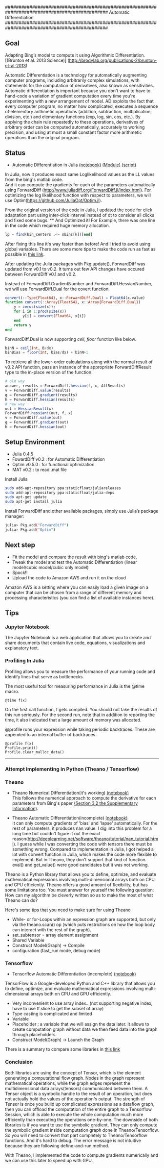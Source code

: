 ##############################################################################################
Automatic Differentiation
##############################################################################################

Goal
------------
Adapting Bing’s model to compute it using Algorithmic Differentiation.
[(Brunton et al. 2013 Science)] (http://brodylab.org/publications-2/brunton-et-al-2013)

Automatic Differentiation is a technology for automatically augmenting computer programs, including arbitrarily complex simulations, with statements for the computation of derivatives, also known as sensitivities. Automatic differentiation is important because you don't want to have to hand-code a variation of gradient computation every time you're experimenting with a new arrangement of model. AD exploits the fact that every computer program, no matter how complicated, executes a sequence of elementary arithmetic operations (addition, subtraction, multiplication, division, etc.) and elementary functions (exp, log, sin, cos, etc.). By applying the chain rule repeatedly to these operations, derivatives of arbitrary order can be computed automatically, accurately to working precision, and using at most a small constant factor more arithmetic operations than the original program.

Status
-------
* Automatic Differentiation in Julia [(notebook)](https://github.com/misun6312/autodiff/blob/master/Julia_autodiff.ipynb) [(Module)](https://github.com/misun6312/autodiff/blob/master/julia/AutodiffModule.jl) [(script)](https://github.com/misun6312/autodiff/blob/master/julia/job_script.jl)

In Julia, now it produces exact same Loglikelihood values as the LL values from the bing's matlab code.  
And it can compute the gradients for each of the parameters automatically using ForwardDiff (http://www.juliadiff.org/ForwardDiff.jl/index.html). For optimizing the log likelihood function with respect to parameters, we will use Optim(https://github.com/JuliaOpt/Optim.jl). 

From the original version of the code in Julia, I updated the code for click adaptation part using inter-click interval instead of dt to consider all clicks and fixed some bugs. ** And Optimized it! For Example, there was one line in the code which required huge memory allocation.
```julia
lp = find(bin_centers .<= sbins[k])[end]
```
After fixing this line it's way faster than before! And I tried to avoid using global variables. There are some more tips to make the code run as fast as possible in [this link](http://docs.julialang.org/en/release-0.4/manual/performance-tips/?highlight=performance). 

After updating the Julia packages with Pkg.update(), ForwardDiff was updated from v0.1 to v0.2. It turns out few API changes have occured between ForwardDiff v0.1 and v0.2.  

Instead of ForwardDiff.GradientNumber and ForwardDiff.HessianNumber, we will use ForwardDiff.Dual for the covert function.
```julia
convert(::Type{Float64}, x::ForwardDiff.Dual) = Float64(x.value)
function convert(::Array{Float64}, x::Array{ForwardDiff.Dual}) 
    y = zeros(size(x)); 
    for i in 1:prod(size(x)) 
        y[i] = convert(Float64, x[i]) 
    end
    return y
end
```
ForwardDiff.Dual is now supporting *ceil, floor* function like below. 
```julia
binN = ceil(Int, B/dx) 
binBias = floor(Int, bias/dx) + binN+1  
```
To retrieve all the lower-order calculations along with the normal result of v0.2 API function, pass an instance of the appropriate ForwardDiffResult type to the in-place version of the function.
```julia
# old way
answer, results = ForwardDiff.hessian(f, x, AllResults)
v = ForwardDiff.value(results)
g = ForwardDiff.gradient(results)
h = ForwardDiff.hessian(results) 
# new way
out = HessianResult(x)
ForwardDiff.hessian!(out, f, x)
v = ForwardDiff.value(out)
g = ForwardDiff.gradient(out)
h = ForwardDiff.hessian(out)
```


Setup Environment
-------
* Julia 0.4.5  
* FowardDiff v0.2 : for Automatic Differentiation
* Optim v0.5.0 : for functional optimization
* MAT v0.2 : to read .mat file

Install Julia
```bash
sudo add-apt-repository ppa:staticfloat/juliareleases
sudo add-apt-repository ppa:staticfloat/julia-deps
sudo apt-get update
sudo apt-get install julia
```
Install ForwardDiff and other available packages, simply use Julia’s package manager:
```bash
julia> Pkg.add("ForwardDiff")
julia> Pkg.add("Optim")
```

Next step
-------
* Fit the model and compare the result with bing's matlab code. 
* Tweak the model and test the Automatic Differentiation (linear model/cubic model/cubic only model)
* Spock!! 
* Upload the code to Amazon AWS and run it on the cloud

Amazon AWS is a setting where you can easily load a given image on a computer that can be chosen from a range of different memory and processing characteristics (you can find a list of available instances here). 

Tips
-------
### Jupyter Notebook
The Jupyter Notebook is a web application that allows you to create and share documents that contain live code, equations, visualizations and explanatory text. 

### Profiling In Julia
Profiling allows you to measure the performance of your running code and identify lines that serve as bottlenecks.

The most useful tool for measuring performance in Julia is the @time macro.
```
@time f(x)
```
On the first call function, f gets compiled. You should not take the results of this run seriously. For the second run, note that in addition to reporting the time, it also indicated that a large amount of memory was allocated.

@profile runs your expression while taking periodic backtraces. These are appended to an internal buffer of backtraces.
```
@profile f(x)
Profile.print()
Profile.clear_malloc_data() 
```


******
### Attempt implementing in Python (Theano / Tensorflow) 

### Theano 
* Theano Numerical Differentiation(it's working) [(notebook)](https://github.com/misun6312/autodiff/blob/master/Theano_NumericDiff.ipynb)   
This follows the numerical approach to compute the derivative for each parameters from Bing's paper [(Section 3.2 the Supplementary Information)](http://science.sciencemag.org/content/suppl/2013/04/04/340.6128.95.DC1).  

* Theano Automatic Differentiation(incomplete) [(notebook)](https://github.com/misun6312/autodiff/blob/master/Theano_autodiff.ipynb)   
It can only compute gradients of 'bias' and 'lapse' automatically. For the rest of parameters, it produces nan value.
I dig into this problem for a long time but couldn't figure it out the exact reason(http://deeplearning.net/software/theano/tutorial/nan_tutorial.html).
I guess while I was converting the code with tensors there must be something wrong. Compared to implementation in Julia, I got helped a lot with convert function in Julia, which makes the code more flexible to implement. But in Theano, they don't support that kind of function. eval() and get_value() were good candidates but it was not working. 

Theano is a Python library that allows you to define, optimize, and evaluate mathematical expressions involving multi-dimensional arrays both on CPU and GPU efficiently. Theano offers a good amount of flexibility, but has some limitations too. You must answer for yourself the following question: How can my algorithm be cleverly written so as to make the most of what Theano can do?   

Here's some tips that you need to make sure for using Theano
- While- or for-Loops within an expression graph are supported, but only via the theano.scan() op (which puts restrictions on how the loop body can interact with the rest of the graph).
- set_subtensor = array element assignment
- Shared Variable
- Construct Model(Graph) -> Compile
- configuration (fast_run mode, debug mode)

### Tensorflow 
* Tensorflow Automatic Differentiation (incomplete) [(notebook)](https://github.com/misun6312/autodiff/blob/master/Tensorflow_autodiff3.ipynb)  

TensorFlow is a Google-developed Python and C++ library that allows you to define, optimize, and evaluate mathematical expressions involving multi-dimensional arrays both on CPU and GPU efficiently.

- Very inconvenient to use array index.. (not supporting negative index, have to use tf.slice to get the subset of array)
- Type casting is complicated and limited
- Variable
- Placeholder : a variable that we will assign the data later. It allows to create computation graph without data we then feed data into the graph through placeholders.
- Construct Model(Graph) -> Launch the Graph

There is a summary to compare some libraries in [this link](http://deeplearning4j.org/compare-dl4j-torch7-pylearn.html)

### Conclusion
Both libraries are using the concept of Tensor, which is the element generating a computational flow graph. Nodes in the graph represent mathematical operations, while the graph edges represent the multidimensional data arrays(tensors) communicated between them. A Tensor object is a symbolic handle to the result of an operation, but does not actually hold the values of the operation's output. 
The strength of Tensor is once you build up complicated expressions as a dataflow graph, then you can offload the computation of the entire graph to a Tensorflow Session, which is able to execute the whole computation much more efficiently than executing the operations one-by-one. 
The downside of both libraries is if you want to use the symbolic gradient, They can only compute the symbolic gradient inside computation graph done in Theano/Tensorflow. So you will need to convert that part completely to Theano/Tensorflow functions. And it's hard to debug. The error message is not intuitive because they are following define-and-run method. 

With Theano, I implemented the code to compute gradients numerically and we can use this later to speed up with GPU. 
